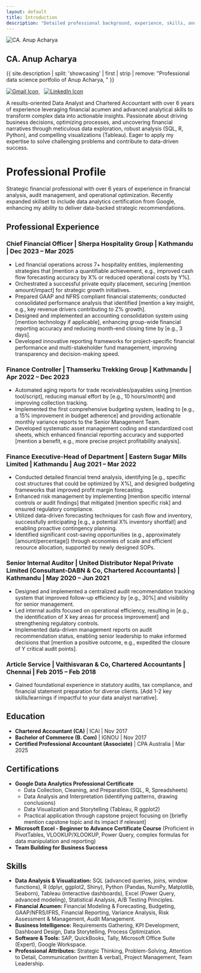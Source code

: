 ```yaml
---
layout: default
title: Introduction
description: "Detailed professional background, experience, skills, and qualifications of CA. Anup Acharya, a Data Analyst and Chartered Accountant specializing in financial analytics."
---
```


<div class="profile-header">
  <img src="{{ '/assets/images/your_professional_headshot.jpg' | relative_url }}" alt="CA. Anup Acharya" class="profile-image">
  <div class="profile-info">
    <h2>CA. Anup Acharya</h2>
    <p class="tagline">{{ site.description | split: 'showcasing' | first | strip | remove: "Professional data science portfolio of Anup Acharya, " }}</p>
    <div class="introduction-contact-icons">
      <a href="mailto:{{ site.email }}" target="_blank" rel="noopener noreferrer" aria-label="Email Anup Acharya">
        <img src="{{ '/assets/images/gmail.png' | relative_url }}" alt="Gmail Icon" >
      </a>
        
      <a href="https://linkedin.com/in/{{ site.linkedin_username }}" target="_blank" rel="noopener noreferrer" aria-label="Anup Acharya's LinkedIn Profile">
        <img src="{{ '/assets/images/linkedin.png' | relative_url }}" alt="LinkedIn Icon" >
      </a>
    </div>
  </div>
</div>

<p class="intro-pitch">
A results-oriented Data Analyst and Chartered Accountant with over 6 years of experience leveraging financial acumen and advanced analytical skills to transform complex data into actionable insights. Passionate about driving business decisions, optimizing processes, and uncovering financial narratives through meticulous data exploration, robust analysis (SQL, R, Python), and compelling visualizations (Tableau). Eager to apply my expertise to solve challenging problems and contribute to data-driven success.
</p>
  
# Professional Profile

<p>Strategic financial professional with over 6 years of experience in financial analysis, audit management, and operational optimization. Recently expanded skillset to include data analytics certification from Google, enhancing my ability to deliver data-backed strategic recommendations.</p>

## Professional Experience

### Chief Financial Officer | Sherpa Hospitality Group | Kathmandu | Dec 2023 – Mar 2025
<ul>
  <li>Led financial operations across 7+ hospitality entities, implementing strategies that [mention a quantifiable achievement, e.g., improved cash flow forecasting accuracy by X% or reduced operational costs by Y%].</li>
  <li>Orchestrated a successful private equity placement, securing [mention amount/impact] for strategic growth initiatives.</li>
  <li>Prepared GAAP and NFRS compliant financial statements; conducted consolidated performance analysis that identified [mention a key insight, e.g., key revenue drivers contributing to Z% growth].</li>
  <li>Designed and implemented an accounting consolidation system using [mention technology if applicable], enhancing group-wide financial reporting accuracy and reducing month-end closing time by [e.g., 3 days].</li>
  <li>Developed innovative reporting frameworks for project-specific financial performance and multi-stakeholder fund management, improving transparency and decision-making speed.</li>
</ul>

### Finance Controller | Thamserku Trekking Group | Kathmandu | Apr 2022 – Dec 2023
<ul>
  <li>Automated aging reports for trade receivables/payables using [mention tool/script], reducing manual effort by [e.g., 10 hours/month] and improving collection tracking.</li>
  <li>Implemented the first comprehensive budgeting system, leading to [e.g., a 15% improvement in budget adherence] and providing actionable monthly variance reports to the Senior Management Team.</li>
  <li>Developed systematic asset management coding and standardized cost sheets, which enhanced financial reporting accuracy and supported [mention a benefit, e.g., more precise project profitability analysis].</li>
</ul>

### Finance Executive-Head of Department | Eastern Sugar Mills Limited | Kathmandu | Aug 2021 – Mar 2022
<ul>
  <li>Conducted detailed financial trend analysis, identifying [e.g., specific cost structures that could be optimized by X%], and designed budgeting frameworks that improved profit margin forecasting.</li>
  <li>Enhanced risk management by implementing [mention specific internal controls or audit findings] that mitigated [mention specific risk] and ensured regulatory compliance.</li>
  <li>Utilized data-driven forecasting techniques for cash flow and inventory, successfully anticipating [e.g., a potential X% inventory shortfall] and enabling proactive contingency planning.</li>
  <li>Identified significant cost-saving opportunities (e.g., approximately [amount/percentage]) through economies of scale and efficient resource allocation, supported by newly designed SOPs.</li>
</ul>

### Senior Internal Auditor | United Distributor Nepal Private Limited (Consultant-DABN & Co, Chartered Accountants) | Kathmandu | May 2020 – Jun 2021
<ul>
  <li>Designed and implemented a centralized audit recommendation tracking system that improved follow-up efficiency by [e.g., 30%] and visibility for senior management.</li>
  <li>Led internal audits focused on operational efficiency, resulting in [e.g., the identification of X key areas for process improvement] and strengthening regulatory controls.</li>
  <li>Implemented data-driven management reports on audit recommendation status, enabling senior leadership to make informed decisions that [mention a positive outcome, e.g., expedited the closure of Y critical audit points].</li>
</ul>

### Article Service | Vaithisvaran & Co, Chartered Accountants | Chennai | Feb 2015 – Feb 2018
<ul>
  <li>Gained foundational experience in statutory audits, tax compliance, and financial statement preparation for diverse clients. [Add 1-2 key skills/learnings if impactful to your data analyst narrative].</li>
</ul>

## Education
<ul>
  <li><strong>Chartered Accountant (CA)</strong> | ICAI | Nov 2017</li>
  <li><strong>Bachelor of Commerce (B. Com)</strong> | IGNOU | Nov 2017</li>
  <li><strong>Certified Professional Accountant (Associate)</strong> | CPA Australia | Mar 2025</li>
</ul>

## Certifications
<ul>
  <li>
    <strong>Google Data Analytics Professional Certificate</strong>
    <ul>
      <li>Data Collection, Cleaning, and Preparation (SQL, R, Spreadsheets)</li>
      <li>Data Analysis and Interpretation (identifying patterns, drawing conclusions)</li>
      <li>Data Visualization and Storytelling (Tableau, R ggplot2)</li>
      <li>Practical application through capstone project focusing on [briefly mention capstone topic and its impact if relevant]</li>
    </ul>
  </li>
  <li><strong>Microsoft Excel - Beginner to Advance Certificate Course</strong> (Proficient in PivotTables, VLOOKUP/XLOOKUP, Power Query, complex formulas for data manipulation and reporting)</li>
  <li><strong>Team Building for Business Success</strong></li>
</ul>

## Skills
<ul>
  <li><strong>Data Analysis & Visualization:</strong> SQL (advanced queries, joins, window functions), R (dplyr, ggplot2, Shiny), Python (Pandas, NumPy, Matplotlib, Seaborn), Tableau (interactive dashboards), Excel (Power Query, advanced modeling), Statistical Analysis, A/B Testing Principles.</li>
  <li><strong>Financial Acumen:</strong> Financial Modeling & Forecasting, Budgeting, GAAP/NFRS/IFRS, Financial Reporting, Variance Analysis, Risk Assessment & Management, Audit Management.</li>
  <li><strong>Business Intelligence:</strong> Requirements Gathering, KPI Development, Dashboard Design, Data Storytelling, Process Optimization.</li>
  <li><strong>Software & Tools:</strong> SAP, QuickBooks, Tally, Microsoft Office Suite (Expert), Google Workspace.</li>
  <li><strong>Professional Attributes:</strong> Strategic Thinking, Problem-Solving, Attention to Detail, Communication (written & verbal), Project Management, Team Leadership.</li>
</ul>